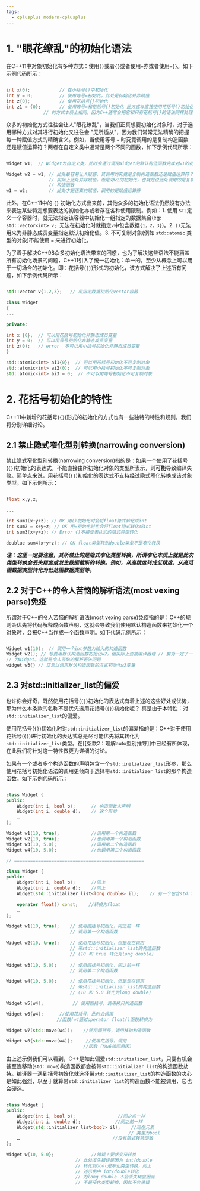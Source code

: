```yaml
---
tags:
  - cplusplus modern-cplusplus
---
```


# 1. "眼花缭乱"的初始化语法

在C++11中对象初始化有多种方式：使用`()`或者`{}`或者使用`=`亦或者使用`={}`。如下示例代码所示：

``` C++

int x(0);           // 在小括号()中初始化
int y = 0;          // 使用等号=初始化，此处是初始化并非赋值
int z{0};           // 使用花括号{}初始化
int z1 = {0};       // 使用等号=和花括号{}初始化 此方式与直接使用花括号{}初始化
              // 的方式本质上相同，因为C++通常会把它和只有花括号{}的语法同样处理

```

众多的初始化方式往往会让人"眼花缭乱"，当我们正真想要初始化对象时，对于选用哪种方式对其进行初始化又往往会 "无所适从"，因为我们常常无法精确的把握每一种赋值方式的精确含义。例如，当使用等号 `=` 时究竟调用的是复制构造函数还是赋值运算符？两者在自定义类中通常是两个不同的函数，如下示例代码所示：

``` C++

Widget w1;  // Widget为自定义类，此时会通过调用Widget的默认构造函数完成对w1的初始化

Widget w2 = w1; // 此处最容易让人疑惑，其调用的究竟是复制构造函数还是赋值运算符？
                // 实际上此处并非赋值，而是对w2的初始化，也就是说此处调用的是复制
                // 构造函数
w1 = w2;        // 此处才是正真的赋值，调用的是赋值运算符

```

此外，在C++11中的 `{}` 初始化方式出来前，其他众多的初始化语法仍然没有办法来表达某些特定想要表达的初始化亦或者存在各种使用限制。例如：1. 使用 `STL`定义一个容器时，就无法指定该容器中初始化一组指定的数据集合(eg: `std::vector<int> v; `无法在初始化时就指定`v`中包含数据`{1，2，3}`)。2. `()`无法用来为非静态成员变量指定默认初始化值。3. 不可复制对象(例如 `std::atomic` 类型的对象)不能使用 `=` 来进行初始化。

为了着手解决C++98众多初始化语法带来的困惑，也为了解决这些语法不能涵盖所有初始化场景的问题，C++11引入了统一初始化：单一的，至少从概念上可以用于一切场合的初始化。即：花括号(`{}`)形式的初始化，该方式解决了上述所有问题，如下示例代码所示：

``` C++

std::vector v{1,2,3};   // 用指定数据初始化vector容器

class Widget
{
...

private:

int x {0};  // 可以用花括号初始化非静态成员变量
int y = 0;  // 可以用等号初始化非静态成员变量
int z(0);   // error  不可以用小括号初始化非静态成员变量
}

std::atomic<int> ai1{0};  // 可以用花括号初始化不可复制对象
std::atomic<int> ai2(0);  // 可以用小括号初始化不可复制对象
std::atomic<int> ai3 = 0;  // 不可以用等号初始化不可复制对象

```

# 2. 花括号初始化的特性

C++11中新增的花括号(`{}`)形式的初始化的方式也有一些独特的特性和规则，我们将分别详细讨论。

## 2.1 禁止隐式窄化型别转换(narrowing conversion)

禁止隐式窄化型别转换(narrowing conversion)指的是：如果一个使用了花括号(`{}`)初始化的表达式，不能直接由所初始化对象的类型所表示，则**可能**导致编译失败。简单点来说，用花括号(`{}`)初始化的表达式不支持经过隐式窄化转换成该对象类型。如下示例所示：

``` C++

float x,y,z;

...

int sum1(x+y+z); // OK 用()初始化时会将float隐式转化成int
int sum2 = x+y+z; // OK 用=初始化时也会将float隐式转化成int
int sum3{x+y+z}; // Error {}不接受表达式的隐式类型转化

doublue sum4(x+y+z); // OK float类型转到double类型不是窄化转换

```

***注：这里一定要注意，其所禁止的是隐式窄化类型转换，所谓窄化本质上就是此次类型转换会丢失精度或发生数据截断的转换。例如，从高精度转成低精度，从高范围数据类型转化为低范围数据类型等。***

## 2.2 对于C++的令人苦恼的解析语法(most vexing parse)免疫

所谓对于C++的令人苦恼的解析语法(most vexing parse)免疫指的是：C++的规则会优先将代码解释成函数声明，这就会导致我们使用默认构造函数来初始化一个对象时，会被C++当作成一个函数声明。如下代码示例所示：

``` C++

Widget w1(10);  // 调用一个int参数为输入的构造函数
Widget w2(); // 想要用默认构造函数初始化w2，但实际上会被编译器理 // 解为一定了一个名为w2的函数，该函数没有输入参数，输出参数类型
// 为Widget。这就是令人苦恼的解析语法问题
widget w3{} // 正常以调用默认构造函数的方式初始化w3变量

```

## 2.3 对std::initializer_list的偏爱

也许你会好奇，既然使用花括号(`{}`)初始化的表达式有着上述的这些好处或优势，那为什么本条款的名称不是优先选用花括号(`{}`)初始化呢？ 真是由于本特性：对`std::initializer_list`的偏爱。

使用花括号(`{}`)初始化时对`std::initializer_list`的偏爱指的是：C++对于使用花括号(`{}`)进行初始化的表达式总是尽可能优先将其转化为`std::initializer_list`类型。在[[条款2：理解auto型别推导]]中已经有所体现，在此我们将针对这一特性做更为详细的讨论。

如果有一个或者多个构造函数的声明包含一个`std::initializer_list`形参，那么使用花括号初始化语法的调用更倾向于选择带`std::initializer_list`的那个构造函数。如下示例代码所示：

``` C++

class Widget { 
public:  
    Widget(int i, bool b);      // 构造函数未声明                                             // std::initializer_list
    Widget(int i, double d);    // 这个形参 
    …
};

Widget w1(10, true);            //调用第一个构造函数
Widget w2{10, true};            //也调用第一个构造函数
Widget w3(10, 5.0);             //调用第二个构造函数
Widget w4{10, 5.0};             //也调用第二个构造函数

// =================================================

class Widget { 
public:  
    Widget(int i, bool b);      //同上
    Widget(int i, double d);    //同上
    Widget(std::initializer_list<long double> il);    // 有一个包含std::initializer_list形参的构造函数

	operator float() const;    //转换为float
    …
}; 

Widget w1(10, true);    // 使用圆括号初始化，同之前一样
                        // 调用第一个构造函数
                        
Widget w2{10, true};    // 使用花括号初始化，但是现在调用
                        // 带std::initializer_list的构造函数
                        // (10 和 true 转化为long double)
                        
Widget w3(10, 5.0);     // 使用圆括号初始化，同之前一样
                        // 调用第二个构造函数 

Widget w4{10, 5.0};     // 使用花括号初始化，但是现在调用
                        // 带std::initializer_list的构造函数
                        // (10 和 5.0 转化为long double)

Widget w5(w4);           // 使用圆括号，调用拷贝构造函数

Widget w6{w4};      //使用花括号，此时会调用                                       //std::initializer_list构造
                   //函数(w4通过operator float()函数转换为                       // float，float转换为double)

Widget w7(std::move(w4));    //使用圆括号，调用移动构造函数

Widget w8{std::move(w4)};     //使用花括号，调用                                            //std::initializer_list构造
                             //函数（与w6相同原因）

```

由上述示例我们可以看到，C++是如此偏爱`std::initializer_list`，只要有机会甚至连移动(`std::move`)构造函数都会被带`std::initializer_list`的构造函数劫持。编译器一遇到括号初始化就选择带`std::initializer_list`的构造函数的决心是如此强烈，以至于就算带`std::initializer_list`的构造函数不能被调用，它也会硬选。

``` C++

class Widget { 
public: 
    Widget(int i, bool b);                //同之前一样
    Widget(int i, double d);             //同之前一样
    Widget(std::initializer_list<bool> il);    //现在元素
                                              // 类型为bool
    …                                   //没有隐式转换函数
};

Widget w{10, 5.0};              //错误！要求变窄转换
                          // 此处发生错误是因为 int/double
                          // 转化到bool是窄化类型转换，而上
                          // 述示例中 int/double转化
                          // 为long double 不会丢失精度因此
                          // 不是窄化类型转换，因此不会报错


```

